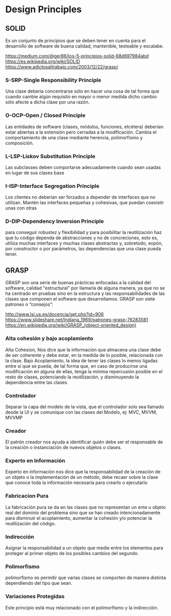 # Design Principles

##  SOLID
Es un conjunto de principios que se deben tener en cuenta para el desarrollo de software de buena calidad, mantenible, testeable y escalabe.

https://medium.com/@ger86/los-5-principios-solid-68d697984abd
https://es.wikipedia.org/wiki/SOLID
https://www.adictosaltrabajo.com/2003/12/22/grasp/

### S-SRP-Single Responsibility Principle
Una clase debería concentrarse sólo en hacer una cosa de tal forma que  cuando  cambie  algún  requisito  en  mayor  o  menor medida  dicho  cambio  sólo afecte a dicha clase por una razón. 


### O-OCP-Open / Closed Principle
Las entidades de software (clases, módulos, funciones, etcétera) deberían estar abiertas a la extensión pero cerradas a la modificación.
Cambia  el  comportamiento  de  una  clase  mediante  herencia, polimorfismo y composición.

### L-LSP-Liskov Substitution Principle
Las  subclasses  deben  comportarse  adecuadamente  cuando  sean usadas en lugar de sus clases base

### I-ISP-Interface Segregation Principle
Los clientes no deberían ser forzados a depender de interfaces que no utilizan.
Mantén  las  interfaces  pequeñas  y  cohesivas,  que  puedan  coexistir unas con otras

### D-DIP-Dependency Inversion Principle
para   conseguir   robustez   y   flexibilidad   y   para   posibilitar   la reutilización haz que tu código dependa de abstracciones y no de concreciones, esto es,  utiliza  muchas  interfaces  y  muchas  clases  abstractas  y,  sobretodo,  expón,  por constructor o por parámetros, las dependencias que una clase pueda tener.

## GRASP
GRASP son una serie de buenas prácticas enfocadas a la calidad del software, calidad "estructural"  por  llamarla  de  alguna  manera,  ya  que  no  se  ha  centrado  en  pruebas sino en la estructura y las responsabilidades de las clases que componen el software que desarrollamos. GRASP son siete patrones o “consejos”: 

http://www.lsi.us.es/docencia/get.php?id=906
https://www.slideshare.net/Indiana_1969/patrones-grasp-76283581
https://en.wikipedia.org/wiki/GRASP_(object-oriented_design)

### Alta cohesión y bajo acoplamiento 
Alta Cohesion, Nos dice que la información que almacena una  clase debe de ser coherente y debe estar, en la medida de lo posible, relacionada con la clase.
Bajo Acoplamiento, la  idea  de  tener  las clases  lo  menos  ligadas  entre  sí  que  se  pueda, de  tal  forma que,  en  caso  de  producirse  una  modificación  en  alguna  de  ellas,  tenga  la  mínima repercusión   posible   en   el   resto   de   clases,   potenciando   la   reutilización,   y disminuyendo  la  dependencia  entre  las  clases

### Controlador
Separar la capa del modelo de la vista, que el controlador solo sea llamado desde la UI y se comunique con las clases del Modelo, ej: MVC, MVVM, MVVMP

### Creador
El  patrón  creador  nos  ayuda  a  identificar  quién  debe  ser  el  responsable  de  la creación  o  instanciación  de  nuevos  objetos  o  clases.

### Experto en Información
Experto en información nos dice que la responsabilidad de la creación de un objeto o la  implementación  de  un  método,  debe  recaer  sobre  la  clase  que  conoce  toda  la información  necesaria  para  crearlo  o  ejecutarlo

### Fabricacion Pura
La fabricación pura se da en las clases que no representan un ente u objeto real del dominio  del  problema  sino  que  se  han  creado  intencionadamente  para  disminuir  el acoplamiento, aumentar la cohesión y/o potenciar la reutilización del código.

### Indirección
Asignar la responsabilidad a un objeto que medie entre los elementos para proteger al primer objeto de los posibles cambios del segundo.

### Polimorfismo
polimorfismo  es  permitir  que  varias  clases  se comporten de manera distinta dependiendo del tipo que sean. 

### Variaciones Protegidas
Este principio está muy relacionado con el polimorfismo y la indirección.